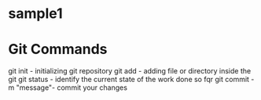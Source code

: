 # sample1
Git Commands
============
git init - initializing git repository 
git add - adding file or directory inside the git 
git status - identify the current state of the work done so fqr 
git commit -m "message"- commit your changes